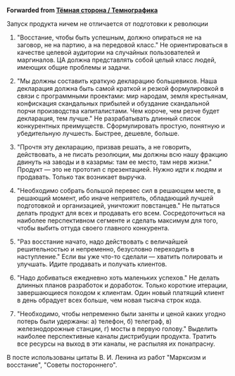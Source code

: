 **Forwarded from [Тёмная сторона / Темнографика](https://t.me/temno/1451)**

Запуск продукта ничем не отличается от подготовки к революции

1. "Восстание, чтобы быть успешным, должно опираться не на заговор, не на партию, а на передовой класс." Не ориентироваться в качестве целевой аудитории на случайных пользователей и маргиналов. ЦА должна представлять собой целый класс людей, имеющих общие проблемы и задачи.

2. "Мы должны составить краткую декларацию большевиков. Наша декларация должна быть самой краткой и резкой формулировкой в связи с программными проектами: мир народам, земля крестьянам, конфискация скандальных прибылей и обуздание скандальной порчи производства капиталистами. Чем короче, чем резче будет декларация, тем лучше." Не разрабатывать длинный список конкурентных преимуществ. Сформулировать простую, понятную и убедительную лучшесть. Быстрее, дешевле, больше.

3. "Прочтя эту декларацию, призвав решать, а не говорить, действовать, а не писать резолюции, мы должны всю нашу фракцию двинуть на заводы и в казармы: там ее место, там нерв жизни." Продукт — это не прототип с презентацией. Нужно идти к людям и продавать. Только так возникает выручка.

4. "Необходимо собрать большой перевес сил в решающем месте, в решающий момент, ибо иначе неприятель, обладающий лучшей подготовкой и организацией, уничтожит повстанцев." Не пытаться делать продукт для всех и продавать его всем. Сосредоточиться на наиболее перспективном сегменте и сделать максимум для того, чтобы выбить оттуда своего главного конкурента.

5. "Раз восстание начато, надо действовать с величайшей решительностью и непременно, безусловно переходить в наступление." Если вы уже что-то сделали — хватить полировать и улучшать. Идите продавать и получать клиентов.
 
6. "Надо добиваться ежедневно хоть маленьких успехов." Не делать длинных планов разработок и доработок. Только короткие итерации, завершающиеся походом к клиентам. Один новый платящий клиент в день обрадует всех больше, чем новая тысяча строк кода.

7. "Необходимо, чтобы непременно были заняты и ценой каких угодно потерь были удержаны: а) телефон, б) телеграф, в) железнодорожные станции, г) мосты в первую голову." Выделить наиболее перспективные каналы дистрибуции продукта. Тратить все ресурсы на выход в эти каналы, не распыляя их понапрасну. 

В посте использованы цитаты В. И. Ленина из работ "Марксизм и восстание", "Советы постороннего".
